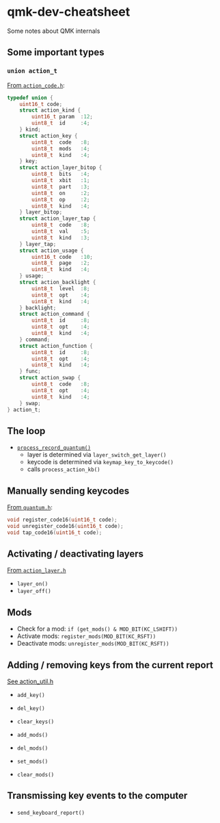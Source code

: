 # qmk-dev-cheatsheet
Some notes about QMK internals

## Some important types



### `union action_t`

[From `action_code.h`](https://github.com/qmk/qmk_firmware/blob/84c24188176c3235b7064a9a77855f042ada2314/tmk_core/common/action_code.h#L137):

```c
typedef union {
    uint16_t code;
    struct action_kind {
        uint16_t param  :12;
        uint8_t  id     :4;
    } kind;
    struct action_key {
        uint8_t  code   :8;
        uint8_t  mods   :4;
        uint8_t  kind   :4;
    } key;
    struct action_layer_bitop {
        uint8_t  bits   :4;
        uint8_t  xbit   :1;
        uint8_t  part   :3;
        uint8_t  on     :2;
        uint8_t  op     :2;
        uint8_t  kind   :4;
    } layer_bitop;
    struct action_layer_tap {
        uint8_t  code   :8;
        uint8_t  val    :5;
        uint8_t  kind   :3;
    } layer_tap;
    struct action_usage {
        uint16_t code   :10;
        uint8_t  page   :2;
        uint8_t  kind   :4;
    } usage;
    struct action_backlight {
        uint8_t  level  :8;
        uint8_t  opt    :4;
        uint8_t  kind   :4;
    } backlight;
    struct action_command {
        uint8_t  id     :8;
        uint8_t  opt    :4;
        uint8_t  kind   :4;
    } command;
    struct action_function {
        uint8_t  id     :8;
        uint8_t  opt    :4;
        uint8_t  kind   :4;
    } func;
    struct action_swap {
        uint8_t  code   :8;
        uint8_t  opt    :4;
        uint8_t  kind   :4;
    } swap;
} action_t;
```


## The loop


- [`process_record_quantum()`](https://github.com/qmk/qmk_firmware/blob/9c2d77612391c1c762dc53e53aab4f91c50d22f8/quantum/quantum.c#L206)
  - layer is determined via `layer_switch_get_layer()`
  - keycode is determined via `keymap_key_to_keycode()`
  - calls `process_action_kb()`


## Manually sending keycodes

[From `quantum.h`](https://github.com/qmk/qmk_firmware/blob/9c2d77612391c1c762dc53e53aab4f91c50d22f8/quantum/quantum.h#L244):

```c
void register_code16(uint16_t code);
void unregister_code16(uint16_t code);
void tap_code16(uint16_t code);
```


## Activating / deactivating layers

[From `action_layer.h`](https://github.com/qmk/qmk_firmware/blob/9c2d77612391c1c762dc53e53aab4f91c50d22f8/tmk_core/common/action_layer.h#L62)

- `layer_on()`
- `layer_off()`


## Mods

- Check for a mod: `if (get_mods() & MOD_BIT(KC_LSHIFT))`
- Activate mods: `register_mods(MOD_BIT(KC_RSFT))`
- Deactivate mods: `unregister_mods(MOD_BIT(KC_RSFT))`


## Adding / removing keys from the current report

[See action_util.h](https://github.com/qmk/qmk_firmware/blob/9c2d77612391c1c762dc53e53aab4f91c50d22f8/tmk_core/common/action_util.h#L32)

- `add_key()`
- `del_key()`
- `clear_keys()`

- `add_mods()`
- `del_mods()`
- `set_mods()`
- `clear_mods()`


## Transmissing key events to the computer

- `send_keyboard_report()`
